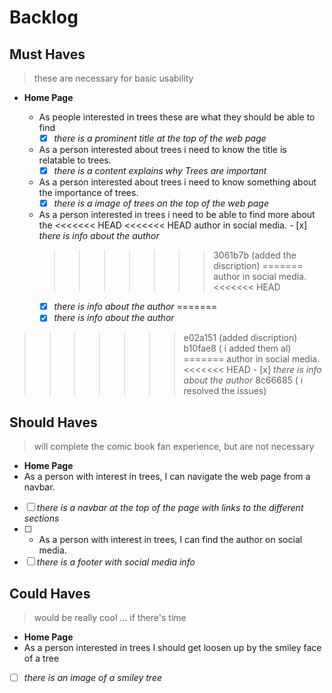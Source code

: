 # Backlog

## Must Haves

> these are necessary for basic usability

- **Home Page**

  - As people interested in trees these are what they should be able to find
    - [x] _there is a prominent title at the top of the web page_
  - As a person interested about trees i need to know the title is relatable to
    trees.
    - [x] _there is a content explains why Trees are important_
  - As a person interested about trees i need to know something about the
    importance of trees.
    - [x] _there is a image of trees on the top of the web page_
  - As a person interested in trees i need to be able to find more about the
<<<<<<< HEAD
<<<<<<< HEAD
    author in social media. - [x] _there is info about the author_
    > > > > > > > 3061b7b (added the discription)
=======
    author in social media.
<<<<<<< HEAD
    - [x] _there is info about the author_
=======
    - [x] _there is info about the author_  

>>>>>>> e02a151 (added discription)
>>>>>>> b10fae8 ( i added them al)
=======
    author in social media. <<<<<<< HEAD - [x] _there is info about the author_
>>>>>>> 8c66685 ( i resolved the issues)

## Should Haves

> will complete the comic book fan experience, but are not necessary

- **Home Page**
- As a person with interest in trees, I can navigate the web page from a navbar.
- [ ] _there is a navbar at the top of the page with links to the different
      sections_
- [ ] - As a person with interest in trees, I can find the author on social
    media.
- [ ] _there is a footer with social media info_

## Could Haves

> would be really cool ... if there's time

- **Home Page**
- As a person interested in trees I should get loosen up by the smiley face of a
  tree
- [ ] _there is an image of a smiley tree_
